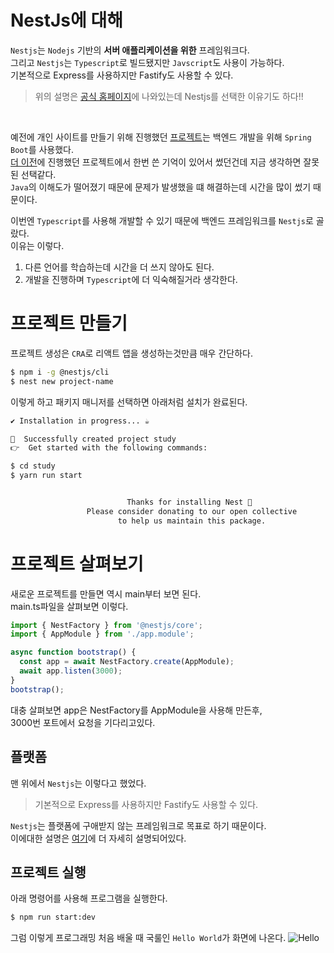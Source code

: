 # NestJs에 대해
`Nestjs`는 `Nodejs` 기반의 **서버 애플리케이션을 위한** 프레임워크다.  
그리고 `Nestjs`는 `Typescript`로 빌드됐지만 `Javscript`도 사용이 가능하다.  
기본적으로 Express를 사용하지만 Fastify도 사용할 수 있다.

> 위의 설명은 [공식 홈페이지][공홈]에 나와있는데 Nestjs를 선택한 이유기도 하다!!  

<br>

예전에 개인 사이트를 만들기 위해 진행했던 [프로젝트][예전꺼]는 백엔드 개발을 위해 `Spring Boot`를 사용했다.  
[더 이전][더이전]에 진행했던 프로젝트에서 한번 쓴 기억이 있어서 썼던건데 지금 생각하면 잘못된 선택같다.  
`Java`의 이해도가 떨어졌기 때문에 문제가 발생했을 떄 해결하는데 시간을 많이 썼기 때문이다.  

이번엔 `Typescript`를 사용해 개발할 수 있기 때문에 백엔드 프레임워크를 `Nestjs`로 골랐다.  
이유는 이렇다.
1. 다른 언어를 학습하는데 시간을 더 쓰지 않아도 된다. 
2. 개발을 진행하며 `Typescript`에 더 익숙해질거라 생각한다.

# 프로젝트 만들기
프로젝트 생성은 `CRA`로 리액트 앱을 생성하는것만큼 매우 간단하다.  
```bash
$ npm i -g @nestjs/cli
$ nest new project-name
```
이렇게 하고 패키지 매니저를 선택하면 아래처럼 설치가 완료된다.
```bash
✔ Installation in progress... ☕

🚀  Successfully created project study
👉  Get started with the following commands:

$ cd study
$ yarn run start


                          Thanks for installing Nest 🙏
                 Please consider donating to our open collective
                        to help us maintain this package.
```
# 프로젝트 살펴보기
새로운 프로젝트를 만들면 역시 main부터 보면 된다.  
main.ts파일을 살펴보면 이렇다.  
```typescript
import { NestFactory } from '@nestjs/core';
import { AppModule } from './app.module';

async function bootstrap() {
  const app = await NestFactory.create(AppModule);
  await app.listen(3000);
}
bootstrap();

```
대충 살펴보면 app은 NestFactory를 AppModule을 사용해 만든후,  
3000번 포트에서 요청을 기다리고있다.

## 플랫폼
맨 위에서 `Nestjs`는 이렇다고 했었다.  
> 기본적으로 Express를 사용하지만 Fastify도 사용할 수 있다.  

`Nestjs`는 플랫폼에 구애받지 않는 프레임워크로 목표로 하기 때문이다.  
이에대한 설명은 [여기][플랫폼]에 더 자세히 설명되어있다.  

## 프로젝트 실행
아래 명령어를 사용해 프로그램을 실행한다.
```bash
$ npm run start:dev
```
그럼 이렇게 프로그래밍 처음 배울 때 국룰인 `Hello World`가 화면에 나온다.
![Hello]




[공홈]: https://docs.nestjs.com/
[예전꺼]: https://github.com/Doosies/portfolio
[더이전]: https://github.com/Doosies/sktelProjt
[플랫폼]: https://docs.nestjs.com/first-steps#platform

[Hello]: https://velog.velcdn.com/images/song961003/post/40f6cafc-b41c-4b61-9ffa-32b817816a68/image.png